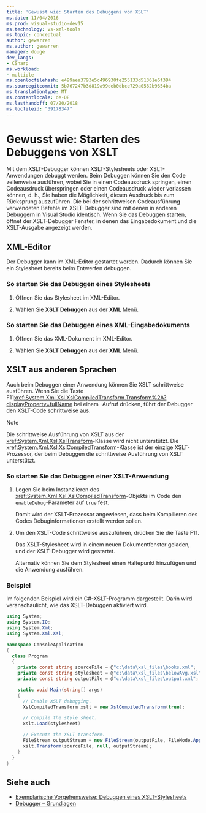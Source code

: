 ```yaml
---
title: 'Gewusst wie: Starten des Debuggens von XSLT'
ms.date: 11/04/2016
ms.prod: visual-studio-dev15
ms.technology: vs-xml-tools
ms.topic: conceptual
author: gewarren
ms.author: gewarren
manager: douge
dev_langs:
- CSharp
ms.workload:
- multiple
ms.openlocfilehash: e499aea3793e5c496930fe255133d51361e6f394
ms.sourcegitcommit: 5b767247b3d819a99deb0dbce729a0562b9654ba
ms.translationtype: MT
ms.contentlocale: de-DE
ms.lasthandoff: 07/20/2018
ms.locfileid: "39178347"
---
```

# <a name="how-to-start-debugging-xslt"></a>Gewusst wie: Starten des Debuggens von XSLT

Mit dem XSLT-Debugger können XSLT-Stylesheets oder XSLT-Anwendungen debuggt werden. Beim Debuggen können Sie den Code zeilenweise ausführen, wobei Sie in einen Codeausdruck springen, einen Codeausdruck überspringen oder einen Codeausdruck wieder verlassen können, d. h., Sie haben die Möglichkeit, diesen Ausdruck bis zum Rücksprung auszuführen. Die bei der schrittweisen Codeausführung verwendeten Befehle im XSLT-Debugger sind mit denen in anderen Debuggern in Visual Studio identisch. Wenn Sie das Debuggen starten, öffnet der XSLT-Debugger Fenster, in denen das Eingabedokument und die XSLT-Ausgabe angezeigt werden.

## <a name="xml-editor"></a>XML-Editor

Der Debugger kann im XML-Editor gestartet werden. Dadurch können Sie ein Stylesheet bereits beim Entwerfen debuggen.

### <a name="to-start-debugging-from-a-style-sheet"></a>So starten Sie das Debuggen eines Stylesheets

1. Öffnen Sie das Stylesheet im XML-Editor.

1. Wählen Sie **XSLT Debuggen** aus der **XML** Menü.

### <a name="to-start-debugging-from-an-xml-input-document"></a>So starten Sie das Debuggen eines XML-Eingabedokuments

1. Öffnen Sie das XML-Dokument im XML-Editor.

1. Wählen Sie **XSLT Debuggen** aus der **XML** Menü.

## <a name="xslt-from-other-languages"></a>XSLT aus anderen Sprachen

Auch beim Debuggen einer Anwendung können Sie XSLT schrittweise ausführen. Wenn Sie die Taste F11<xref:System.Xml.Xsl.XslCompiledTransform.Transform%2A?displayProperty=fullName> bei einem -Aufruf drücken, führt der Debugger den XSLT-Code schrittweise aus.

> [!NOTE]
> Die schrittweise Ausführung von XSLT aus der <xref:System.Xml.Xsl.XslTransform>-Klasse wird nicht unterstützt. Die <xref:System.Xml.Xsl.XslCompiledTransform>-Klasse ist der einzige XSLT-Prozessor, der beim Debuggen die schrittweise Ausführung von XSLT unterstützt.

### <a name="to-start-debugging-an-xslt-application"></a>So starten Sie das Debuggen einer XSLT-Anwendung

1. Legen Sie beim Instanziieren des <xref:System.Xml.Xsl.XslCompiledTransform>-Objekts im Code den `enableDebug`-Parameter auf `true` fest.

     Damit wird der XSLT-Prozessor angewiesen, dass beim Kompilieren des Codes Debuginformationen erstellt werden sollen.

1. Um den XSLT-Code schrittweise auszuführen, drücken Sie die Taste F11.

     Das XSLT-Stylesheet wird in einem neuen Dokumentfenster geladen, und der XSLT-Debugger wird gestartet.

     Alternativ können Sie dem Stylesheet einen Haltepunkt hinzufügen und die Anwendung ausführen.

### <a name="example"></a>Beispiel

Im folgenden Beispiel wird ein C#-XSLT-Programm dargestellt. Darin wird veranschaulicht, wie das XSLT-Debuggen aktiviert wird.

```csharp
using System;
using System.IO;
using System.Xml;
using System.Xml.Xsl;

namespace ConsoleApplication
{
  class Program
  {
    private const string sourceFile = @"c:\data\xsl_files\books.xml";
    private const string stylesheet = @"c:\data\xsl_files\belowAvg.xsl";
    private const string outputFile = @"c:\data\xsl_files\output.xml";

    static void Main(string[] args)
    {
      // Enable XSLT debugging.
      XslCompiledTransform xslt = new XslCompiledTransform(true);

      // Compile the style sheet.
      xslt.Load(stylesheet)

      // Execute the XSLT transform.
      FileStream outputStream = new FileStream(outputFile, FileMode.Append);
      xslt.Transform(sourceFile, null, outputStream);
    }
  }
}
```

## <a name="see-also"></a>Siehe auch

- [Exemplarische Vorgehensweise: Debuggen eines XSLT-Stylesheets](../xml-tools/walkthrough-debug-an-xslt-style-sheet.md)
- [Debugger – Grundlagen](../debugger/getting-started-with-the-debugger.md)